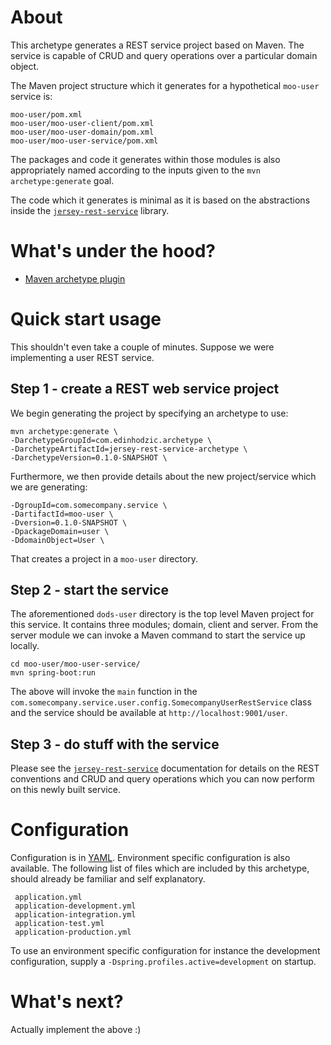 # About

This archetype generates a REST service project based on Maven. The service is capable of CRUD and query operations over a particular domain object.

The Maven project structure which it generates for a hypothetical `moo-user` service is:

    moo-user/pom.xml
    moo-user/moo-user-client/pom.xml
    moo-user/moo-user-domain/pom.xml
    moo-user/moo-user-service/pom.xml

The packages and code it generates within those modules is also appropriately named according to the inputs given to the `mvn archetype:generate` goal.

The code which it generates is minimal as it is based on the abstractions inside the [`jersey-rest-service`](https://github.com/edinhodzic/jersey-rest-service) library.

# What's under the hood?

- [Maven archetype plugin](http://maven.apache.org/archetype/maven-archetype-plugin/)

# Quick start usage

This shouldn't even take a couple of minutes. Suppose we were implementing a user REST service.

## Step 1 - create a REST web service project

We begin generating the project by specifying an archetype to use:

    mvn archetype:generate \
    -DarchetypeGroupId=com.edinhodzic.archetype \
    -DarchetypeArtifactId=jersey-rest-service-archetype \
    -DarchetypeVersion=0.1.0-SNAPSHOT \

Furthermore, we then provide details about the new project/service which we are generating:

    -DgroupId=com.somecompany.service \
    -DartifactId=moo-user \
    -Dversion=0.1.0-SNAPSHOT \
    -DpackageDomain=user \
    -DdomainObject=User \

That creates a project in a `moo-user` directory.

## <a name="step2-start-the-service"></a>Step 2 - start the service

The aforementioned `dods-user` directory is the top level Maven project for this service. It contains three modules; domain, client and server. From the server module we can invoke a Maven command to start the service up locally.

    cd moo-user/moo-user-service/
    mvn spring-boot:run

The above will invoke the `main` function in the `com.somecompany.service.user.config.SomecompanyUserRestService` class and the service should be available at `http://localhost:9001/user`.

## Step 3 - do stuff with the service

Please see the [`jersey-rest-service`](https://github.com/edinhodzic/jersey-rest-service) documentation for details on the REST conventions and CRUD and query operations which you can now perform on this newly built service.

# Configuration

Configuration is in [YAML](http://www.yaml.org/spec/1.2/spec.html). Environment specific configuration is also available. The following list of files which are included by this archetype, should already be familiar and self explanatory.
 
     application.yml
     application-development.yml
     application-integration.yml
     application-test.yml
     application-production.yml

To use an environment specific configuration for instance the development configuration, supply a `-Dspring.profiles.active=development` on startup.

# What's next?

Actually implement the above :)